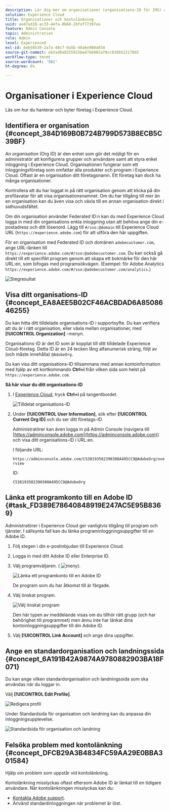 ```yaml
---
description: Lär dig mer om organisationer (organisations-ID för IMS) och hur du länkar lösningskonton till Experience Cloud.
solution: Experience Cloud
title: Organisationer och kontolänkning
uuid: ae47ad18-ac33-4efa-8b68-2bfaf77397aa
feature: Admin Console
topic: Administration
role: Admin
level: Experienced
exl-id: 6eb58530-2a7a-48c7-9a5b-48a6e980a034
source-git-commit: eb2ad8a8255915be47b6002a78cc810b522170d2
workflow-type: tm+mt
source-wordcount: '561'
ht-degree: 6%

---
```


# Organisationer i Experience Cloud

Läs om hur du hanterar och byter företag i Experience Cloud.

## Identifiera er organisation {#concept_384D169B0B724B799D573B8ECB5C39BF}

An *organisation* (Org ID) är den enhet som gör det möjligt för en administratör att konfigurera grupper och användare samt att styra enkel inloggning i Experience Cloud. Organisationen fungerar som ett inloggningsföretag som omfattar alla produkter och program i Experience Cloud. Oftast är en organisation ditt företagsnamn. Ett företag kan dock ha många organisationer.

Kontrollera att du har loggat in på rätt organisation genom att klicka på din profilavatar för att visa organisationsnamnet. Om du har tillgång till mer än en organisation kan du även visa och växla till en annan organisation direkt i sidhuvudsfältet.

Om din organisation använder Federated ID:n kan du med Experience Cloud logga in med din organisations enkla inloggning utan att behöva ange din e-postadress och ditt lösenord. Lägg till `#/sso:@domain` till Experience Cloud URL (`https://experience.adobe.com`) för att utföra den här uppgiften.

För en organisation med Federated ID och domänen `adobecustomer.com`, ange URL-länken till `https://experience.adobe.com/#/sso:@adobecustomer.com`. Du kan också gå direkt till ett specifikt program genom att skapa ett bokmärke för den här URL:en, som bifogas med programsökvägen. (Exempel: för Adobe Analytics `https://experience.adobe.com/#/sso:@adobecustomer.com/analytics`.)

![Stegresultat](assets/organization-switch.png)

## Visa ditt organisations-ID {#concept_EA8AEE5B02CF46ACBDAD6A8508646255}

Du kan hitta ditt tilldelade organisations-ID i supportsyfte. Du kan verifiera att du är i rätt organisation, eller växla mellan organisationer, med **[!UICONTROL Organization]** -menyn.

Organisations-ID är det ID som är kopplat till ditt tilldelade Experience Cloud-företag. Detta ID är en 24 tecken lång alfanumerisk sträng, följt av (och måste innehålla) `@AdobeOrg`.

Du kan visa ditt organisations-ID tillsammans med annan kontoinformation med hjälp av ett kortkommando **Ctrl+i** från vilken sida som helst på `https://experience.adobe.com`.

**Så här visar du ditt organisations-ID**

1. I [Experience Cloud](https://experience.adobe.com), tryck **Ctrl+i** på tangentbordet.

   ![Tilldelat organisations-ID](assets/assigned-organization.png)

1. Under **[!UICONTROL User Information]**, sök efter **[!UICONTROL Current Org ID]** och du ser ditt företags-ID.

   Administratörer kan även logga in på Admin Console (navigera till [https://adminconsole.adobe.com](https://adminconsole.adobe.com)) och visa ditt organisations-ID i URL:en.

   I följande URL:

   `https://adminconsole.adobe.com/C538193582390300A495CC9@AdobeOrg/overview`

   ID:

   `C538193582390300A495CC9@AdobeOrg`

## Länka ett programkonto till en Adobe ID {#task_FD389E78640848919E247AC5E95B8369}

Administratörer i Experience Cloud ger vanligtvis tillgång till program och tjänster. I sällsynta fall kan du länka programinloggningsuppgifter till en Adobe ID.

1. Följ stegen i din e-postinbjudan till Experience Cloud.
1. Logga in med ditt Adobe ID eller Enterprise ID.
1. Välj programväljaren. ( ![meny](assets/menu-icon.png)).

   ![Länka ett programkonto till en Adobe ID](assets/solutions-active.png)

   De program som du har åtkomst till är färgade.
1. Välj önskat program.

   ![Välj önskat program](assets/analytics-link-accounts.png)

   Den här typen av meddelande visas om du tillhör rätt grupp (och har behörighet till programmet) men ännu inte har länkat dina kontoinloggningsuppgifter till din Adobe ID.
1. Välj **[!UICONTROL Link Account]** och ange dina uppgifter.

## Ange en standardorganisation och landningssida {#concept_6A191B42A9874A9780882903BA18F071}

Du kan ange vilken standardorganisation och landningssida som ska användas när du loggar in.

Välj **[!UICONTROL Edit Profile]**.

![Redigera profil](assets/edit-profile.png)

Under Standardsida för organisation och landning kan du anpassa din inloggningsupplevelse.

![Standardsida för organisation och landning](assets/default-organization.png)

## Felsöka problem med kontolänkning {#concept_DFCB29A3B4834FC59AA29E0BBA301584}

Hjälp om problem som uppstår vid kontolänkning.

Kontolänkning misslyckas oftast eftersom Adobe ID är länkat till en tidigare användare. När kontolänkningen misslyckas kan du:

* [Kontakta Adobe support](https://experienceleague.adobe.com/?support-solution=General#support).
* Använd standardinloggningen när problemet är löst.
